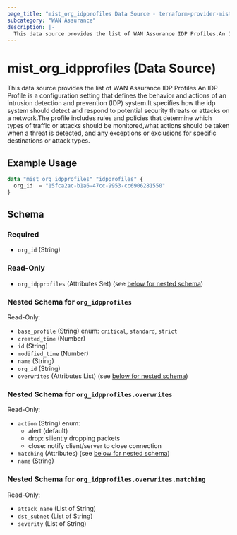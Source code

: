 ```yaml
---
page_title: "mist_org_idpprofiles Data Source - terraform-provider-mist"
subcategory: "WAN Assurance"
description: |-
  This data source provides the list of WAN Assurance IDP Profiles.An IDP Profile is a configuration setting that defines the behavior and actions of an intrusion detection and prevention (IDP) system.It specifies how the idp system should detect and respond to potential security threats or attacks on a network.The profile includes rules and policies that determine which types of traffic or attacks should be monitored,what actions should be taken when a threat is detected, and any exceptions or exclusions for specific destinations or attack types.
---
```


# mist_org_idpprofiles (Data Source)

This data source provides the list of WAN Assurance IDP Profiles.An IDP Profile is a configuration setting that defines the behavior and actions of an intrusion detection and prevention (IDP) system.It specifies how the idp system should detect and respond to potential security threats or attacks on a network.The profile includes rules and policies that determine which types of traffic or attacks should be monitored,what actions should be taken when a threat is detected, and any exceptions or exclusions for specific destinations or attack types.


## Example Usage

```terraform
data "mist_org_idpprofiles" "idpprofiles" {
  org_id  = "15fca2ac-b1a6-47cc-9953-cc6906281550"
}
```

<!-- schema generated by tfplugindocs -->
## Schema

### Required

- `org_id` (String)

### Read-Only

- `org_idpprofiles` (Attributes Set) (see [below for nested schema](#nestedatt--org_idpprofiles))

<a id="nestedatt--org_idpprofiles"></a>
### Nested Schema for `org_idpprofiles`

Read-Only:

- `base_profile` (String) enum: `critical`, `standard`, `strict`
- `created_time` (Number)
- `id` (String)
- `modified_time` (Number)
- `name` (String)
- `org_id` (String)
- `overwrites` (Attributes List) (see [below for nested schema](#nestedatt--org_idpprofiles--overwrites))

<a id="nestedatt--org_idpprofiles--overwrites"></a>
### Nested Schema for `org_idpprofiles.overwrites`

Read-Only:

- `action` (String) enum:
  * alert (default)
  * drop: siliently dropping packets
  * close: notify client/server to close connection
- `matching` (Attributes) (see [below for nested schema](#nestedatt--org_idpprofiles--overwrites--matching))
- `name` (String)

<a id="nestedatt--org_idpprofiles--overwrites--matching"></a>
### Nested Schema for `org_idpprofiles.overwrites.matching`

Read-Only:

- `attack_name` (List of String)
- `dst_subnet` (List of String)
- `severity` (List of String)